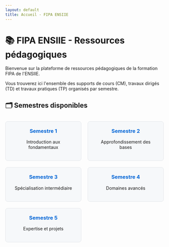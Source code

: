 ```yaml
---
layout: default
title: Accueil - FIPA ENSIIE
---
```


# 📚 FIPA ENSIIE - Ressources pédagogiques

Bienvenue sur la plateforme de ressources pédagogiques de la formation FIPA de l'ENSIIE.  

Vous trouverez ici l'ensemble des supports de cours (CM), travaux dirigés (TD) et travaux pratiques (TP) organisés par semestre.

## 🗂 Semestres disponibles

<div class="semester-grid">
  <a href="docs/Semestre%201" class="semester-card">
    <h3>Semestre 1</h3>
    <p>Introduction aux fondamentaux</p>
  </a>
  
  <a href="docs/Semestre%202" class="semester-card">
    <h3>Semestre 2</h3>
    <p>Approfondissement des bases</p>
  </a>

  <a href="docs/Semestre%203" class="semester-card">
    <h3>Semestre 3</h3>
    <p>Spécialisation intermédiaire</p>
  </a>

  <a href="docs/Semestre%204" class="semester-card">
    <h3>Semestre 4</h3>
    <p>Domaines avancés</p>
  </a>

  <a href="docs/Semestre%205" class="semester-card">
    <h3>Semestre 5</h3>
    <p>Expertise et projets</p>
  </a>
</div>

<style>
  .semester-grid {
    display: grid;
    grid-template-columns: repeat(auto-fill, minmax(200px, 1fr));
    gap: 20px;
    margin-top: 30px;
  }
  
  .semester-card {
    border: 1px solid #e1e4e8;
    border-radius: 8px;
    padding: 20px;
    text-align: center;
    transition: transform 0.2s, box-shadow 0.2s;
    color: inherit;
    text-decoration: none;
    background-color: #f6f8fa;
  }

  

  

  
  .semester-card:hover {
    transform: translateY(-5px);
    box-shadow: 0 4px 12px rgba(0,0,0,0.1);
    background-color: #ebf0f5;
  }
  
  .semester-card h3 {
    margin-top: 0;
    color: #0366d6;
  }
</style>
